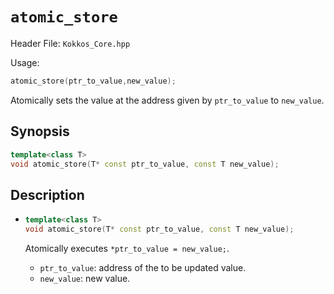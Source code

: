 # `atomic_store`

Header File: `Kokkos_Core.hpp`

Usage:
```c++
atomic_store(ptr_to_value,new_value);
```

Atomically sets the value at the address given by `ptr_to_value` to `new_value`.

## Synopsis

```c++
template<class T>
void atomic_store(T* const ptr_to_value, const T new_value);
```

## Description

* ```c++
  template<class T>
  void atomic_store(T* const ptr_to_value, const T new_value);
  ```

  Atomically executes `*ptr_to_value = new_value;`. 
  * `ptr_to_value`: address of the to be updated value.
  * `new_value`: new value.
